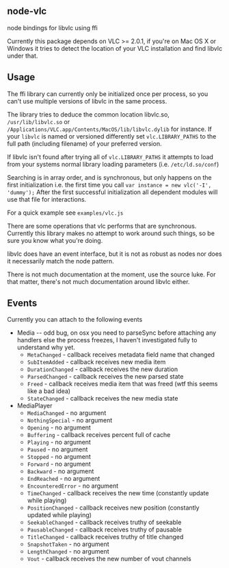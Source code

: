 node-vlc
--------

node bindings for libvlc using ffi

Currently this package depends on VLC >= 2.0.1, if you're on Mac OS X or Windows
it tries to detect the location of your VLC installation and find libvlc under
that.

Usage
-----

The ffi library can currently only be initialized once per process, so you can't
use multiple versions of libvlc in the same process.

The library tries to deduce the common location libvlc.so, `/usr/lib/libvlc.so`
or `/Applications/VLC.app/Contents/MacOS/lib/libvlc.dylib` for instance. If
your `libvlc` is named or versioned differently set `vlc.LIBRARY_PATHS` to the
full path (including filename) of your preferred version.

If libvlc isn't found after trying all of `vlc.LIBRARY_PATHS` it attempts to
load from your systems normal library loading parameters (i.e. `/etc/ld.so/conf`)

Searching is in array order, and is synchronous, but only happens on the first
initialization i.e. the first time you call `var instance = new vlc('-I', 'dummy');`
After the first successful initialization all dependent modules will use that
file for interactions.

For a quick example see `examples/vlc.js`

There are some operations that vlc performs that are synchronous. Currently
this library makes no attempt to work around such things, so be sure you know
what you're doing.

libvlc does have an event interface, but it is not as robust as nodes nor does
it necessarily match the node pattern.

There is not much documentation at the moment, use the source luke. For that
matter, there's not much documentation around libvlc either.

Events
------

Currently you can attach to the following events

 * Media -- odd bug, on osx you need to parseSync before attaching any handlers
else the process freezes, I haven't investigated fully to understand why yet.
   * `MetaChanged` - callback receives metadata field name that changed
   * `SubItemAdded` - callback receives new media item
   * `DurationChanged` - callback receives the new duration
   * `ParsedChanged` - callback receives the new parsed state
   * `Freed` - callback receives media item that was freed (wtf this seems like a bad idea)
   * `StateChanged` - callback receives the new media state
 * MediaPlayer
   * `MediaChanged` - no argument
   * `NothingSpecial` - no argument
   * `Opening` - no argument
   * `Buffering` - callback receives percent full of cache
   * `Playing` - no argument
   * `Paused` - no argument
   * `Stopped` - no argument
   * `Forward` - no argument
   * `Backward` - no argument
   * `EndReached` - no argument
   * `EncounteredError` - no argument
   * `TimeChanged` - callback receives the new time (constantly update while playing)
   * `PositionChanged` - callback receives new position (constantly updated while playing)
   * `SeekableChanged` - callback receives truthy of seekable
   * `PausableChanged` - callback receives truthy of pausable
   * `TitleChanged` - callback receives truthy of title changed
   * `SnapshotTaken` - no argument
   * `LengthChanged` - no argument
   * `Vout` - callback receives the new number of vout channels

